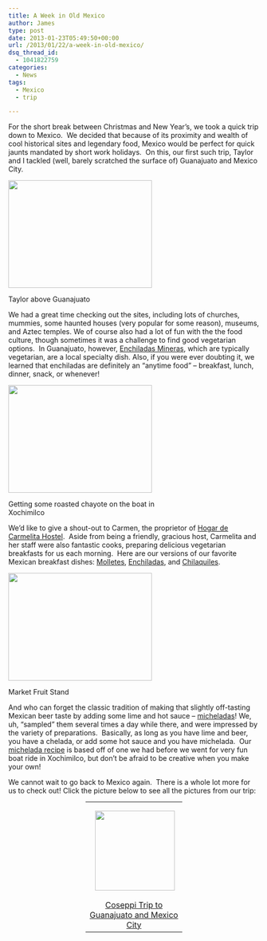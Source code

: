 ```yaml
---
title: A Week in Old Mexico
author: James
type: post
date: 2013-01-23T05:49:50+00:00
url: /2013/01/22/a-week-in-old-mexico/
dsq_thread_id:
  - 1041822759
categories:
  - News
tags:
  - Mexico
  - trip

---
```

For the short break between Christmas and New Year&#8217;s, we took a quick trip down to Mexico.  We decided that because of its proximity and wealth of cool historical sites and legendary food, Mexico would be perfect for quick jaunts mandated by short work holidays.  On this, our first such trip, Taylor and I tackled (well, barely scratched the surface of) Guanajuato and Mexico City.

<div style="width: 298px" class="wp-caption aligncenter">
  <img alt="" src="https://lh4.googleusercontent.com/-2S2eVO35xDI/UONM907traI/AAAAAAAAWg8/boMrA3HfNvs/s288/PC272134.JPG" width="288" height="216" />
  
  <p class="wp-caption-text">
    Taylor above Guanajuato
  </p>
</div>

We had a great time checking out the sites, including lots of churches, mummies, some haunted houses (very popular for some reason), museums, and Aztec temples. We of course also had a lot of fun with the the food culture, though sometimes it was a challenge to find good vegetarian options.  In Guanajuato, however, [Enchiladas Mineras][1], which are typically vegetarian, are a local specialty dish. Also, if you were ever doubting it, we learned that enchiladas are definitely an &#8220;anytime food&#8221; &#8211; breakfast, lunch, dinner, snack, or whenever!

<div style="width: 298px" class="wp-caption aligncenter">
  <img alt="" src="https://lh4.googleusercontent.com/-bkoZY8vkjqg/UONVqeLbsII/AAAAAAAAWvs/EHnnG_S0eP0/s288/PC302381.JPG" width="288" height="216" />
  
  <p class="wp-caption-text">
    Getting some roasted chayote on the boat in Xochimilco
  </p>
</div>

We&#8217;d like to give a shout-out to Carmen, the proprietor of <a title="Hogar de Carmelita" href="http://www.hostelhogardecarmelita.com/" target="_blank">Hogar de Carmelita Hostel</a>.  Aside from being a friendly, gracious host, Carmelita and her staff were also fantastic cooks, preparing delicious vegetarian breakfasts for us each morning.  Here are our versions of our favorite Mexican breakfast dishes: [Molletes][2], [Enchiladas][1], and [Chilaquiles][3].

<div style="width: 298px" class="wp-caption aligncenter">
  <img alt="" src="https://lh4.googleusercontent.com/-UuIIS9YNJEA/UONMh3c1EYI/AAAAAAAAWe8/rb_WIdyHxVA/s288/PC272101.JPG" width="288" height="216" />
  
  <p class="wp-caption-text">
    Market Fruit Stand
  </p>
</div>

And who can forget the classic tradition of making that slightly off-tasting Mexican beer taste by adding some lime and hot sauce &#8211; [micheladas][4]! We, uh, &#8220;sampled&#8221; them several times a day while there, and were impressed by the variety of preparations.  Basically, as long as you have lime and beer, you have a chelada, or add some hot sauce and you have michelada.  Our [michelada recipe][5] is based off of one we had before we went for very fun boat ride in Xochimilco, but don&#8217;t be afraid to be creative when you make your own!

We cannot wait to go back to Mexico again.  There is a whole lot more for us to check out! Click the picture below to see all the pictures from our trip:

<table style="width: 194px; margin: auto;">
  <tr>
    <td style="height: 194px; background: url('https://picasaweb.google.com/s/c/transparent_album_background.gif') no-repeat left;" align="center">
      <a href="https://picasaweb.google.com/103599068819414368719/2012_12_262013_01_01Mexico?authuser=0&feat=embedwebsite"><img style="margin: 1px 0 0 4px;" alt="" src="https://lh5.googleusercontent.com/-Ci4vkn38cGc/UONLsUgBV7E/AAAAAAAAXGU/RR6Heh7Vuow/s160-c/2012_12_262013_01_01Mexico.jpg" width="160" height="160" /></a>
    </td>
  </tr>
  
  <tr>
    <td style="text-align: center;">
      <a href="https://picasaweb.google.com/103599068819414368719/2012_12_262013_01_01Mexico?authuser=0&feat=embedwebsite">Coseppi Trip to Guanajuato and Mexico City</a>
    </td>
  </tr>
</table>

 [1]: http://kitchen.coseppi.com/2013/01/06/enchiladas-mineras/ "Our Enchiladas Mineras Recipe"
 [2]: http://kitchen.coseppi.com/2013/01/10/molletes/ "Our Molletes Recipe"
 [3]: http://kitchen.coseppi.com/2013/01/06/chilaquiles-with-salsa-verde/ "Our Chilaquiles with Salsa Verde Recipe"
 [4]: http://kitchen.coseppi.com/2013/01/09/coseppi-michelada/ "Coseppi Michelada Recipe"
 [5]: http://kitchen.coseppi.com/2013/01/09/coseppi-michelada/ "Coseppi Michelada"